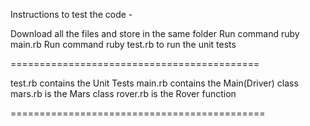 Instructions to test the code - 

Download all the files and store in the same folder
Run command ruby main.rb
Run command ruby test.rb to run the unit tests 

===========================================

test.rb contains the Unit Tests 
main.rb contains the Main(Driver) class
mars.rb is the Mars class
rover.rb is the Rover function

============================================
